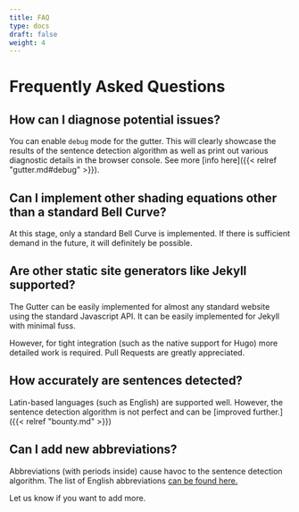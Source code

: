 ```yaml
---
title: FAQ
type: docs
draft: false
weight: 4
---
```


# **Frequently Asked Questions**


## **How can I diagnose potential issues?**

You can enable `debug` mode for the gutter. This will clearly showcase the results of the sentence detection algorithm as well as print out various diagnostic details in the browser console. See more [info here]({{< relref "gutter.md#debug" >}}).

## **Can I implement other shading equations other than a standard Bell Curve?**

At this stage, only a standard Bell Curve is implemented. If there is sufficient demand in the future, it will definitely be possible.

## **Are other static site generators like Jekyll supported?**

The Gutter can be easily implemented for almost any standard website using the standard Javascript API. It can be easily implemented for Jekyll with minimal fuss.

However, for tight integration (such as the native support for Hugo) more detailed work is required. Pull Requests are greatly appreciated.

## **How accurately are sentences detected?**

Latin-based languages (such as English) are supported well. However, the sentence detection algorithm is not perfect and can be [improved further.]({{< relref "bounty.md" >}})

## **Can I add new abbreviations?**

Abbreviations (with periods inside) cause havoc to the sentence detection algorithm. The list of English abbreviations [can be found here.](https://github.com/thehonestscoop/gutter/blob/master/src/regex.js#L9)

Let us know if you want to add more.
